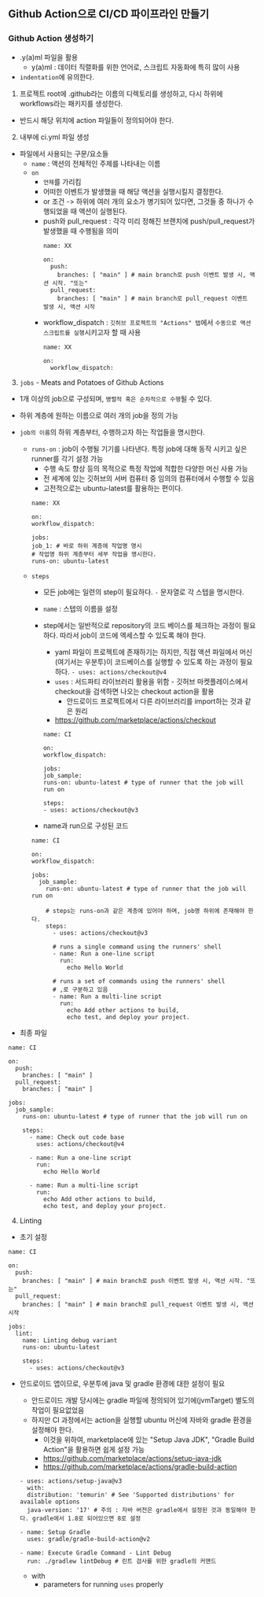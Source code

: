 ## Github Action으로 CI/CD 파이프라인 만들기

### Github Action 생성하기
* .y(a)ml 파일을 활용
  * y(a)ml : 데이터 직렬화를 위한 언어로, 스크립트 자동화에 특히 많이 사용
* `indentation`에 유의한다.

1. 프로젝트 root에 .github라는 이름의 디렉토리를 생성하고, 다시 하위에 workflows라는 패키지를 생성한다.
* 반드시 해당 위치에 action 파일들이 정의되어야 한다.

2. 내부에 ci.yml 파일 생성
* 파일에서 사용되는 구문/요소들
  * `name` : 액션의 전체적인 주제를 나타내는 이름
  * `on`
    * `언제`를 가리킴
    * 어떠한 이벤트가 발생했을 때 해당 액션을 실행시킬지 결정한다.
    * or 조건 -> 하위에 여러 개의 요소가 병기되어 있다면, 그것들 중 하나가 수행되었을 때 액션이 실행된다.
    * push와 pull_request : 각각 미리 정해진 브랜치에 push/pull_request가 발생했을 때 수행됨을 의미
      ```
      name: XX
      
      on:
        push:
          branches: [ "main" ] # main branch로 push 이벤트 발생 시, 액션 시작. "또는"
        pull_request:
          branches: [ "main" ] # main branch로 pull_request 이벤트 발생 시, 액션 시작
      ```
    * workflow_dispatch : `깃허브 프로젝트의 "Actions" 탭`에서 `수동으로 액션 스크립트를 실행`시키고자 할 때 사용
      ```
      name: XX
      
      on:
        workflow_dispatch:
      ```
      
3. `jobs` - Meats and Potatoes of Github Actions
* 1개 이상의 job으로 구성되며, `병렬적 혹은 순차적으로 수행`될 수 있다.
* 하위 계층에 원하는 이름으로 여러 개의 job을 정의 가능
* `job의 이름`의 하위 계층부터, 수행하고자 하는 작업들을 명시한다.
  * `runs-on` : job이 수행될 기기를 나타낸다. 특정 job에 대해 동작 시키고 싶은 runner를 각기 설정 가능
    * 수행 속도 향상 등의 목적으로 특정 작업에 적합한 다양한 머신 사용 가능
    * 전 세계에 있는 깃허브의 서버 컴퓨터 중 임의의 컴퓨터에서 수행할 수 있음
    * 고전적으로는 ubuntu-latest를 활용하는 편이다.
    ```
    name: XX
    
    on:
    workflow_dispatch:
    
    jobs:
    job_1: # 바로 하위 계층에 작업명 명시
    # 작업명 하위 계층부터 세부 작업을 명시한다.
    runs-on: ubuntu-latest
    ```
  * `steps`
    * 모든 job에는 일련의 step이 필요하다. `-` 문자열로 각 스텝을 명시한다.
    * `name` : 스텝의 이름을 설정
    * step에서는 일반적으로 repository의 코드 베이스를 체크하는 과정이 필요하다. 따라서 job이 코드에 엑세스할 수 있도록 해야 한다.
      * yaml 파일이 프로젝트에 존재하기는 하지만, 직접 액션 파일에서 머신(여기서는 우분투)이 코드베이스를 실행할 수 있도록 하는 과정이 필요하다.
        `- uses: actions/checkout@v4`
      * `uses` : 서드파티 라이브러리 활용을 위함 - 깃허브 마켓플레이스에서 checkout을 검색하면 나오는 checkout action을 활용
        * 안드로이드 프로젝트에서 다른 라이브러리를 import하는 것과 같은 원리
      * https://github.com/marketplace/actions/checkout
      ```
      name: CI

      on:
      workflow_dispatch:
      
      jobs:
      job_sample:
      runs-on: ubuntu-latest # type of runner that the job will run on
      
      steps:
      - uses: actions/checkout@v3
      ```
      
    * name과 run으로 구성된 코드
    ``` 
    name: CI

    on:
    workflow_dispatch:
    
    jobs:
      job_sample:
        runs-on: ubuntu-latest # type of runner that the job will run on
        
        # steps는 runs-on과 같은 계층에 있어야 하며, job명 하위에 존재해야 한다.
        steps: 
          - uses: actions/checkout@v3
      
          # runs a single command using the runners' shell
          - name: Run a one-line script
            run:
              echo Hello World
      
          # runs a set of commands using the runners' shell
          # ,로 구분하고 있음
          - name: Run a multi-line script
            run:
              echo Add other actions to build,
              echo test, and deploy your project.
    ```
    
* 최종 파일
```
name: CI

on:
  push:
    branches: [ "main" ]
  pull_request:
    branches: [ "main" ]

jobs:
  job_sample:
    runs-on: ubuntu-latest # type of runner that the job will run on

    steps:
      - name: Check out code base
        uses: actions/checkout@v4

      - name: Run a one-line script
        run:
          echo Hello World

      - name: Run a multi-line script
        run:
          echo Add other actions to build,
          echo test, and deploy your project.
```


4. Linting

* 초기 설정
```
name: CI

on:
  push:
    branches: [ "main" ] # main branch로 push 이벤트 발생 시, 액션 시작. "또는"
  pull_request:
    branches: [ "main" ] # main branch로 pull_request 이벤트 발생 시, 액션 시작

jobs:  
  lint:
    name: Linting debug variant
    runs-on: ubuntu-latest
    
    steps:
      - uses: actions/checkout@v3
```

* 안드로이드 앱이므로, 우분투에 java 및 gradle 환경에 대한 설정이 필요
  * 안드로이드 개발 당시에는 gradle 파일에 정의되어 있기에(jvmTarget) 별도의 작업이 필요없었음
  * 하지만 CI 과정에서는 action을 실행할 ubuntu 머신에 자바와 gradle 환경을 설정해야 한다.
    * 이것을 위하여, marketplace에 있는 "Setup Java JDK", "Gradle Build Action"을 활용하면 쉽게 설정 가능
    * https://github.com/marketplace/actions/setup-java-jdk
    * https://github.com/marketplace/actions/gradle-build-action
  ```
  - uses: actions/setup-java@v3
    with:
    distribution: 'temurin' # See 'Supported distributions' for available options
    java-version: '17' # 주의 : 자바 버전은 gradle에서 설정된 것과 동일해야 한다. gradle에서 1.8로 되어있으면 8로 설정
  ```
  
  ```
  - name: Setup Gradle
    uses: gradle/gradle-build-action@v2
  
  - name: Execute Gradle Command - Lint Debug
    run: ./gradlew lintDebug # 린트 검사를 위한 gradle의 커맨드
  ```
  
  * with
    * parameters for running `uses` properly
  